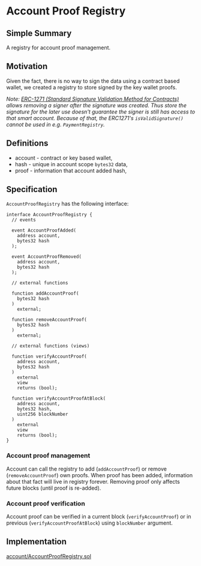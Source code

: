 # Account Proof Registry

## Simple Summary

A registry for account proof management.

## Motivation

Given the fact, there is no way to sign the data using a contract based wallet, we created a registry to store signed by the key wallet proofs. 

*Note: [ERC-1271 (Standard Signature Validation Method for Contracts)](https://github.com/ethereum/EIPs/issues/1271) 
allows removing a signer after the signature was created. Thus store the signature for the later use doesn't guarantee the signer is still has access to that smart account.
Because of that, the ERC1271's `isValidSignature()` cannot be used in e.g. `PaymentRegistry`.*

## Definitions

* account - contract or key based wallet,
* hash - unique in account scope `bytes32` data,
* proof - information that account added hash,

## Specification

`AccountProofRegistry` has the following interface:

```solidity
interface AccountProofRegistry {
  // events

  event AccountProofAdded(
    address account,
    bytes32 hash
  );

  event AccountProofRemoved(
    address account,
    bytes32 hash
  );

  // external functions

  function addAccountProof(
    bytes32 hash
  )
    external;

  function removeAccountProof(
    bytes32 hash
  )
    external;

  // external functions (views)

  function verifyAccountProof(
    address account,
    bytes32 hash
  )
    external
    view
    returns (bool);

  function verifyAccountProofAtBlock(
    address account,
    bytes32 hash,
    uint256 blockNumber
  )
    external
    view
    returns (bool);
}
```

### Account proof management

Account can call the registry to add (`addAccountProof`) or remove (`removeAccountProof`) own proofs. 
When proof has been added, information about that fact will live in registry forever.
Removing proof only affects future blocks (until proof is re-added).

### Account proof verification

Account proof can be verified in a current block (`verifyAccountProof`) or in previous (`verifyAccountProofAtBlock`) 
using `blockNumber` argument. 

## Implementation

[account/AccountProofRegistry.sol](../../src/account/AccountProofRegistry.sol)
